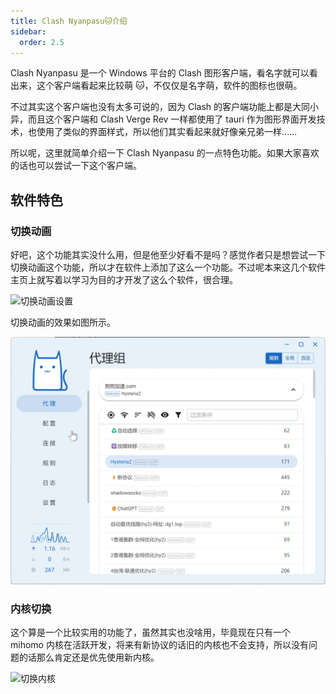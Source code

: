 ```yaml
---
title: Clash Nyanpasu🐱介绍
sidebar:
  order: 2.5
---
```


Clash Nyanpasu 是一个 Windows 平台的 Clash 图形客户端，看名字就可以看出来，这个客户端看起来比较萌 🐱，不仅仅是名字萌，软件的图标也很萌。

不过其实这个客户端也没有太多可说的，因为 Clash 的客户端功能上都是大同小异，而且这个客户端和 Clash Verge Rev 一样都使用了 tauri 作为图形界面开发技术，也使用了类似的界面样式，所以他们其实看起来就好像亲兄弟一样……

所以呢，这里就简单介绍一下 Clash Nyanpasu 的一点特色功能。如果大家喜欢的话也可以尝试一下这个客户端。

## 软件特色

### 切换动画

好吧，这个功能其实没什么用，但是他至少好看不是吗？感觉作者只是想尝试一下切换动画这个功能，所以才在软件上添加了这么一个功能。不过呢本来这几个软件主页上就写着以学习为目的才开发了这么个软件，很合理。

![切换动画设置](../../../assets/image/clash-nyanpasu-20240303164535.avif)

切换动画的效果如图所示。

![切换动画](../../../assets/image/clash-nyanpasu-transition-animation.webp)

### 内核切换

这个算是一个比较实用的功能了，虽然其实也没啥用，毕竟现在只有一个 mihomo 内核在活跃开发，将来有新协议的话旧的内核也不会支持，所以没有问题的话那么肯定还是优先使用新内核。

![切换内核](../../../assets/image/clash-nyanpasu-20240303165845.avif)
